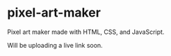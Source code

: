 # pixel-art-maker
Pixel art maker made with HTML, CSS, and JavaScript.

Will be uploading a live link soon.